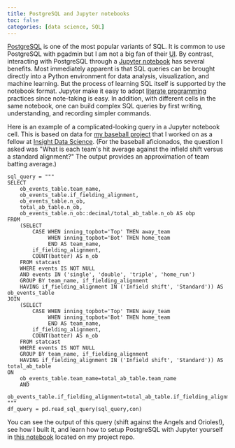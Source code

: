 ```yaml
---
title: PostgreSQL and Jupyter notebooks
toc: false
categories: [data science, SQL]
---
```


[PostgreSQL](https://www.postgresql.org) is one of the most popular variants of SQL. It is common to use PostgreSQL with pgadmin but I am not a big fan of their [UI](https://www.pgadmin.org/screenshots/). By contrast, interacting with PostgreSQL through a [Jupyter notebook](https://jupyter-notebook.readthedocs.io/en/stable/) has several benefits. Most immediately apparent is that SQL queries can be brought directly into a Python environment for data analysis, visualization, and machine learning. But the process of learning SQL itself is supported by the notebook format. Jupyter make it easy to adopt [literate programming](https://en.wikipedia.org/wiki/Literate_programming) practices since note-taking is easy. In addition, with different cells in the same notebook, one can build complex SQL queries by first writing, understanding, and recording simpler commands.

Here is an example of a complicated-looking query in a Jupyter notebook cell. This is based on data for [my baseball project](https://github.com/benslack19/baseball_player_selector) that I worked on as a fellow at [Insight Data Science](https://www.insightdatascience.com). (For the baseball aficionados, the question I asked was "What is each team's hit average against the infield shift versus a standard alignment?" The output provides an approximation of team batting average.)

```
sql_query = """
SELECT 
    ob_events_table.team_name,
    ob_events_table.if_fielding_alignment,
    ob_events_table.n_ob,
    total_ab_table.n_ob,
    ob_events_table.n_ob::decimal/total_ab_table.n_ob AS obp
FROM
    (SELECT 
        CASE WHEN inning_topbot='Top' THEN away_team
             WHEN inning_topbot='Bot' THEN home_team
             END AS team_name,
        if_fielding_alignment,
        COUNT(batter) AS n_ob
    FROM statcast
    WHERE events IS NOT NULL
    AND events IN ('single', 'double', 'triple', 'home_run')
    GROUP BY team_name, if_fielding_alignment
    HAVING if_fielding_alignment IN ('Infield shift', 'Standard')) AS ob_events_table
JOIN
    (SELECT 
        CASE WHEN inning_topbot='Top' THEN away_team
             WHEN inning_topbot='Bot' THEN home_team
             END AS team_name,
        if_fielding_alignment,
        COUNT(batter) AS n_ob
    FROM statcast
    WHERE events IS NOT NULL
    GROUP BY team_name, if_fielding_alignment
    HAVING if_fielding_alignment IN ('Infield shift', 'Standard')) AS total_ab_table
ON
    ob_events_table.team_name=total_ab_table.team_name
    AND
    ob_events_table.if_fielding_alignment=total_ab_table.if_fielding_alignment;
"""
df_query = pd.read_sql_query(sql_query,con)
```

You can see the output of this query (shift against the Angels and Orioles!), see how I built it, and learn how to setup PostgreSQL with Jupyter yourself in [this notebook](https://github.com/benslack19/baseball_player_selector/blob/master/SQLqueries_postgreSQL.ipynb) located on my project repo.